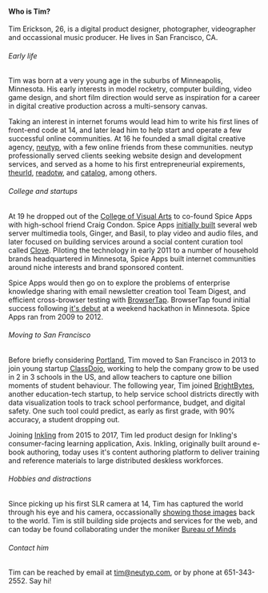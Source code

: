 #### Who is Tim?

Tim Erickson, 26, is a digital product designer, photographer, videographer and occassional music producer. He lives in San Francisco, CA.

###### Early life

Tim was born at a very young age in the suburbs of Minneapolis, Minnesota. His early interests in model rocketry, computer building, video game design, and short film direction would serve as inspiration for a career in digital creative production across a multi-sensory canvas. 

Taking an interest in internet forums would lead him to write his first lines of front-end code at 14, and later lead him to help start and operate a few successful online communities. At 16 he founded a small digital creative agency, [neutyp](http://neutyp.com/), with a few online friends from these communities. neutyp professionally served clients seeking website design and development services, and served as a home to his first entrepreneurial expirements, [theurld](https://github.com/neutyp/theurld), [readotw](https://github.com/neutyp/readotw), and [catalog](https://github.com/neutyp/catalog), among others.

###### College and startups

At 19 he dropped out of the [College of Visual Arts](https://en.wikipedia.org/wiki/College_of_Visual_Arts) to co-found Spice Apps with high-school friend Craig Condon. Spice Apps [initially built](https://www.minnpost.com/minnov8/2009/11/spice-apps-knows-how-spice-social-media-tools-likes-clove) several web server multimedia tools, Ginger, and Basil, to play video and audio files, and later focused on building services around a social content curation tool called [Clove](http://www.twincities.com/2009/10/23/clove-looks-to-spice-up-the-web/). Piloting the technology in early 2011 to a number of household brands headquartered in Minnesota, Spice Apps built internet communities around niche interests and brand sponsored content.

Spice Apps would then go on to explore the problems of enterprise knowledge sharing with email newsletter creation tool Team Digest, and efficient cross-browser testing with [BrowserTap](http://browsertap.com/). BrowserTap found initial success following [it's debut](http://tech.mn/news/2012/11/08/techdotmn-swtc4-browser-tap/) at a weekend hackathon in Minnesota. Spice Apps ran from 2009 to 2012. 

###### Moving to San Francisco

Before briefly considering [Portland](http://www.oregonlive.com/silicon-forest/index.ssf/2011/08/portland_incubator_experiment_attracts_290_applica.html), Tim moved to San Francisco in 2013 to join young startup [ClassDojo](https://www.classdojo.com/), working to help the company grow to be used in 2 in 3 schools in the US, and allow teachers to capture one billion moments of student behaviour.  The following year, Tim joined [BrightBytes](http://www.brightbytes.net/), another education-tech startup, to help service school districts directly with data visualization tools to track school performance, budget, and digital safety. One such tool could predict, as early as first grade, with 90% accuracy, a student dropping out. 

Joining [Inkling](https://www.inkling.com/) from 2015 to 2017, Tim led product design for Inkling's consumer-facing learning application, Axis. Inkling, originally built around e-book authoring, today uses it's content authoring platform to deliver training and reference materials to large distributed deskless workforces. 

###### Hobbies and distractions

Since picking up his first SLR camera at 14, Tim has captured the world through his eye and his camera, occassionally [showing those images](https://www.instagram.com/timerickson/) back to the world. Tim is still building side projects and services for the web, and can today be found collaborating under the moniker [Bureau of Minds](http://bureauofminds.com/)

###### Contact him

Tim can be reached by email at tim@neutyp.com, or by phone at 651-343-2552. Say hi! 

